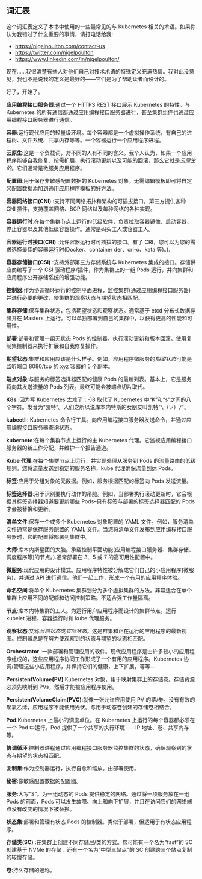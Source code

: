 ## 词汇表

这个词汇表定义了本书中使用的一些最常见的与 Kubernetes 相关的术语。如果你认为我错过了什么重要的事情，请打电话给我:

*   https://nigelpoulton.com/contact-us
*   https://twitter.com/nigelpoulton
*   https://www.linkedin.com/in/nigelpoulton/

现在……我很清楚有些人对他们自己对技术术语的特殊定义充满热情。我对此没意见，我也不是说我的定义是最好的——它们是为了帮助读者而设计的。

好了，开始了。

**应用编程接口服务器**:通过一个 HTTPS REST 接口展示 Kubernetes 的特性。与 Kubernetes 的所有通信都通过应用编程接口服务器进行，甚至集群组件也通过应用编程接口服务器进行通信。

**容器**:运行现代应用的轻量级环境。每个容器都是一个虚拟操作系统，有自己的进程树、文件系统、共享内存等等。一个容器运行一个应用程序进程。

**云原生**:这是一个负载词，对不同的人有不同的含义。我个人认为，如果一个应用程序能够自我修复、按需扩展、执行滚动更新以及可能的回滚，那么它就是*云原生的*。它们通常是微服务应用程序。

**配置图**:用于保存非敏感配置数据的 Kubernetes 对象。无需编辑模板即可将自定义配置数据添加到通用应用程序模板的好方法。

**容器网络接口(CNI)** :支持不同网络拓扑和架构的可插拔接口。第三方提供各种 CNI 插件，支持覆盖网络、BGP 网络以及每种网络的各种实现。

**容器运行时**:在每个集群节点上运行的低级软件，负责拉取容器镜像、启动容器、停止容器以及其他低级容器操作。通常是码头工人或容器工人。

**容器运行时接口(CRI)** :允许容器运行时可插拔的接口。有了 CRI，您可以为您的需求选择最佳的容器运行时(Docker、container der、cri-o、kata 等)。).

**容器存储接口(CSI)** :支持外部第三方存储系统与 Kubernetes 集成的接口。存储供应商编写了一个 CSI 驱动程序/插件，作为集群上的一组 Pods 运行，并向集群和应用程序公开存储系统的增强功能。

**控制器**:作为协调循环运行的控制平面进程，监控集群(通过应用编程接口服务器)并进行必要的更改，使集群的观察状态与期望状态相匹配。

**集群存储**:保存集群状态，包括期望状态和观察状态。通常基于 etcd 分布式数据存储并在 Masters 上运行。可以单独部署到自己的集群中，以获得更高的性能和可用性。

**部署**:部署和管理一组无状态 Pods 的控制器。执行滚动更新和版本回滚。使用复制集控制器来执行扩展和自我修复操作。

**期望状态**:集群和应用应该是什么样子。例如，应用程序微服务的*期望状态*可能是监听端口 8080/tcp 的 xyz 容器的 5 个副本。

**端点对象**:与服务的标签选择器匹配的健康 Pods 的最新列表。基本上，它是服务将向其发送流量的 Pods 列表。最终可能会被端点切片取代。

**K8s** :因为写 Kubernetes 太难了；-)8 取代了 Kubernetes 中“K”和“s”之间的八个字符。发音为“凯特”。人们之所以说库本内特斯的女朋友叫凯特`¯\_(ツ)_/¯`。

**kubectl** : Kubernetes 命令行工具。向应用编程接口服务器发送命令，并通过应用编程接口服务器查询状态。

**kubernete**:在每个集群节点上运行的主 Kubernetes 代理。它监视应用编程接口服务器的新工作分配，并维护一个报告通道。

**Kube 代理**:在每个集群节点上运行，并实现处理从服务到 Pods 的流量路由的低级规则。您将流量发送到稳定的服务名称，kube 代理确保流量到达 Pods。

**标签**:应用于分组对象的元数据。例如，服务根据匹配的标签向 Pods 发送流量。

**标签选择器**:用于识别要执行动作的吊舱。例如，当部署执行滚动更新时，它会根据其标签选择器知道要更新哪些 Pods–只有标签与部署的标签选择器匹配的 Pods 才会被替换和更新。

**清单文件**:保存一个或多个 Kubernetes 对象配置的 YAML 文件。例如，服务清单文件通常是保存服务配置的 YAML 文件。当您将清单文件发布到应用编程接口服务器时，它的配置将部署到集群中。

**大师**:库本内斯星团的大脑。承载控制平面功能(应用编程接口服务器、集群存储、调度程序等)的节点。).通常部署在 3、5 或 7 的高可用性配置中。

**微服务**:现代应用的设计模式。应用程序特性被分解成它们自己的小应用程序(微服务)，并通过 API 进行通信。他们一起工作，形成一个有用的应用程序体验。

**命名空间**:将单个 Kubernetes 集群划分为多个虚拟集群的方法。非常适合在单个集群上应用不同的配额和访问控制策略。不适合强工作量隔离。

**节点**:库本内特集群的工人。为运行用户应用程序而设计的集群节点。运行 kubelet 进程、容器运行时和 kube 代理服务。

**观察状态**:又称*当前状态*或*实际状态*。这是群集和正在运行的应用程序的最新视图。控制器总是在努力使观察到的状态与期望的状态相匹配。

**Orchestrator** :一款部署和管理应用的软件。现代应用程序是由许多较小的应用程序组成的，这些应用程序协同工作形成了一个有用的应用程序。Kubernetes 协调/管理这些小应用程序，并保持它们的健康，上下扩展，等等…

**PersistentVolume(PV)**:Kubernetes 对象，用于映射集群上的存储卷。存储资源必须先映射到 PVs，然后才能被应用程序使用。

**PersistentVolumeClaim(PVC)**:就像一张允许应用使用 PV 的票/券。没有有效的聚氯乙烯，应用程序不能使用光伏。与用于动态卷创建的存储卷相结合。

**Pod**:Kubernetes 上最小的调度单位。在 Kubernetes 上运行的每个容器都必须在一个 Pod 中运行。Pod 提供了一个共享的执行环境——IP 地址、卷、共享内存等。

**协调循环**:控制器进程通过应用编程接口服务器监控集群的状态，确保观察到的状态与期望的状态相匹配。

**复制集**:作为控制器运行，执行自愈和缩放。由部署使用。

**秘密**:像敏感配置数据的配置图。

**服务**:大写“S”。为一组动态的 Pods 提供稳定的网络。通过将一项服务放在一组 Pods 的前面，Pods 可以发生故障、向上和向下扩展，并且在访问它们的网络端点没有改变的情况下被替换。

**状态集**:部署和管理有状态 Pods 的控制器。类似于部署，但适用于有状态应用程序。

**存储类(SC)** :在集群上创建不同存储层/类的方式。您可能有一个名为“fast”的 SC 创建基于 NVMe 的存储，还有一个名为“中型三站点”的 SC 创建跨三个站点复制的较慢存储。

**卷**:持久存储的通称。